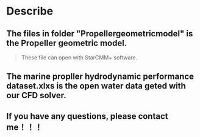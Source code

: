 # Describe
## The files in folder "Propellergeometricmodel" is the Propeller geometric model.
>These file can open with StarCMM+ software.
## The marine propller hydrodynamic performance dataset.xlxs is the open water data geted with our CFD solver.
## If you have any questions, please contact me！！！
